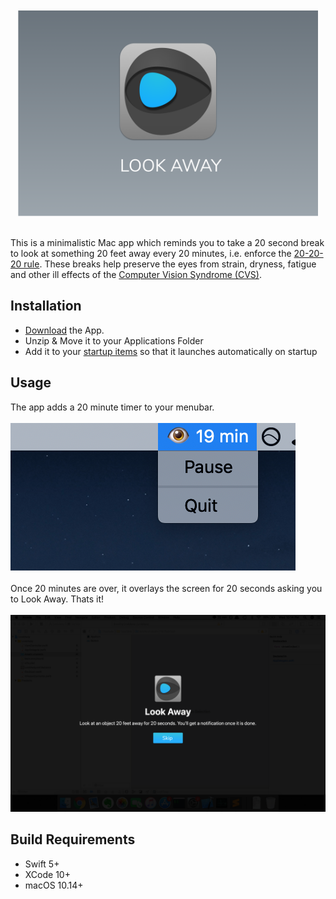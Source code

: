 <div align="center">
	<br/>
	<br/>
	<img width="480" src="Artwork/Banner.png" alt="Look Away">
	<br/>
	<br />
</div>

This is a minimalistic Mac app which reminds you to take a 20 second break to look at something 20 feet away every 20 minutes, i.e. enforce the [20-20-20 rule](https://www.aao.org/eye-health/tips-prevention/computer-usage). These breaks help preserve the eyes from strain, dryness, fatigue and other ill effects of the [Computer Vision Syndrome (CVS)](https://www.aoa.org/patients-and-public/caring-for-your-vision/protecting-your-vision/computer-vision-syndrome).

## Installation
- [Download](http://github.com/thelehhman/LookAway/releases/latest/download/LookAway.zip) the App.
- Unzip & Move it to your Applications Folder
- Add it to your [startup items](https://www.lifewire.com/how-to-add-startup-items-to-mac-2260903) so that it launches automatically on startup

## Usage
The app adds a 20 minute timer to your menubar.<br/><br/>
![LookAwayMenu](Artwork/ScreenMenu.png)
<br/><br/>
Once 20 minutes are over, it overlays the screen for 20 seconds asking you to Look Away. Thats it!
<br/><br/>
<img alt="LookAwayScreen" src="Artwork/ScreenBreak.png" width="640">

## Build Requirements
- Swift 5+
- XCode 10+
- macOS 10.14+
